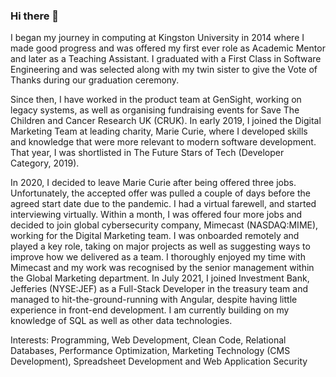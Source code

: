 ### Hi there 👋

I began my journey in computing at Kingston University in 2014 where I made good progress and was offered my first ever role as Academic Mentor and later as a Teaching Assistant. I graduated with a First Class in Software Engineering and was selected along with my twin sister to give the Vote of Thanks during our graduation ceremony. 

Since then, I have worked in the product team at GenSight, working on legacy systems, as well as organising fundraising events for Save The Children and Cancer Research UK (CRUK). In early 2019, I joined the Digital Marketing Team at leading charity, Marie Curie, where I developed skills and knowledge that were more relevant to modern software development. That year, I was shortlisted in The Future Stars of Tech (Developer Category, 2019).

In 2020, I decided to leave Marie Curie after being offered three jobs. Unfortunately, the accepted offer was pulled a couple of days before the agreed start date due to the pandemic. I had a virtual farewell, and started interviewing virtually. Within a month, I was offered four more jobs and decided to join global cybersecurity company, Mimecast (NASDAQ:MIME), working for the Digital Marketing team. I was onboarded remotely and played a key role, taking on major projects as well as suggesting ways to improve how we delivered as a team. I thoroughly enjoyed my time with Mimecast and my work was recognised by the senior management within the Global Marketing department. In July 2021, I joined Investment Bank, Jefferies (NYSE:JEF) as a Full-Stack Developer in the treasury team and managed to hit-the-ground-running with Angular, despite having little experience in front-end development. I am currently building on my knowledge of SQL as well as other data technologies.

Interests: 
Programming, Web Development, Clean Code, Relational Databases, Performance Optimization, Marketing Technology (CMS Development), Spreadsheet Development and Web Application Security

